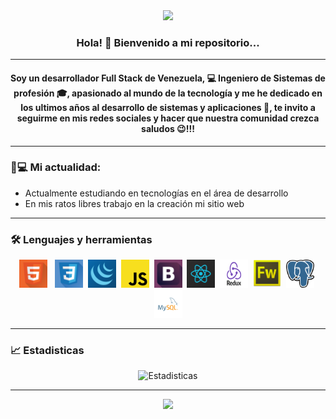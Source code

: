  <div id="header" align="center">
   <img src="https://media.giphy.com/media/v1.Y2lkPTc5MGI3NjExOGJiYzI2ZWQzNWUwZmE5MGIyNzgyNGY4M2E2YTU5YmEzNmFhNGVjYyZjdD1z/jVa7vNw3Mic21PTnWM/giphy.gif" width="250"> 

   <h3 align="center">Hola!  &#128079; Bienvenido a mi repositorio...</h3>
   <hr />
   <h4 align="center"> Soy un desarrollador Full Stack de Venezuela, 	&#128187; Ingeniero de Sistemas de profesión &#127891;, apasionado al mundo de la tecnología y me  he dedicado en los ultimos años al desarrollo de sistemas y aplicaciones	&#129333;, te invito a seguirme en mis redes sociales y hacer que nuestra comunidad crezca saludos	&#128521;!!!</h4>
</div>
<hr />
<h3>&#129333;&#128187;&nbsp;<b>Mi actualidad:</b></h3>
    <ul>
        <li>Actualmente estudiando en tecnologías en el área de desarrollo </li>
        <li>En mis ratos libres trabajo en la creación mi sitio web</li>
     </ul>

<hr/>
<h3><b>	&#128736;&nbsp;Lenguajes y herramientas</b></h3> 
<div align="center">
      <img title="Html" width="45" height="45" src="https://raw.githubusercontent.com/edcastillob/My_Firts_Portafolio/0be69f5962cc338cbb2cc67d4fd7e0172ae68baf/assets/icons/html.svg" alt="html"> &nbsp;
      <img title="Css" width="45" height="45" src="https://raw.githubusercontent.com/edcastillob/My_Firts_Portafolio/0be69f5962cc338cbb2cc67d4fd7e0172ae68baf/assets/icons/css.svg" alt="css">&nbsp;
      <img title="JQuery" width="45" height="45" src="https://raw.githubusercontent.com/edcastillob/My_Firts_Portafolio/0be69f5962cc338cbb2cc67d4fd7e0172ae68baf/assets/icons/jquery.svg" alt="jquery">&nbsp;
      <img title="JavaScript" width="45" height="45" src="https://raw.githubusercontent.com/edcastillob/My_Firts_Portafolio/0be69f5962cc338cbb2cc67d4fd7e0172ae68baf/assets/icons/Javascript.png" alt="javascript">&nbsp;
      <img title="Bootstrap" width="45" height="45" src="https://raw.githubusercontent.com/edcastillob/My_Firts_Portafolio/0be69f5962cc338cbb2cc67d4fd7e0172ae68baf/assets/icons/bootstrap.svg" alt="bootstrap">&nbsp;
      <img title="React" width="45" height="45" src="https://raw.githubusercontent.com/edcastillob/My_Firts_Portafolio/0be69f5962cc338cbb2cc67d4fd7e0172ae68baf/assets/icons/react.svg" alt="react">&nbsp;
      <img title="Redux" width="45" height="45" src="https://raw.githubusercontent.com/edcastillob/My_Firts_Portafolio/0be69f5962cc338cbb2cc67d4fd7e0172ae68baf/assets/icons/Redux.png" alt="redux">&nbsp;
      <img title="Fireworks" width="45" height="45" src="https://raw.githubusercontent.com/edcastillob/My_Firts_Portafolio/0be69f5962cc338cbb2cc67d4fd7e0172ae68baf/assets/icons/fireworks.png" alt="fireworks">&nbsp;
      <img title="Postgresql" width="45" height="45" src="https://raw.githubusercontent.com/edcastillob/My_Firts_Portafolio/0be69f5962cc338cbb2cc67d4fd7e0172ae68baf/assets/icons/Postgresql.png" alt="Postgresql">&nbsp;
      <img title="Mysql" width="45" height="45" src="https://raw.githubusercontent.com/edcastillob/My_Firts_Portafolio/0be69f5962cc338cbb2cc67d4fd7e0172ae68baf/assets/icons/mysql.svg" alt="mysql">


</div>

<hr />
<h3>&#128200;&nbsp;<b>Estadisticas</b></h3>
<div align="center">   
<img src="https://github-readme-stats.vercel.app/api?username=edcastillob&show_icons=true&theme=transparent" alt="Estadisticas">
 <hr />  
</div>
<div align="center">
   <img src="https://github-readme-stats.vercel.app/api/top-langs/?username=edcastillob&hide_progress=true)](https://github.com/edcastillob/github-readme-stats">
   

